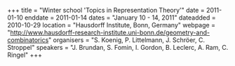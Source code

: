 +++
title = "Winter school 'Topics in Representation Theory'"
date = 2011-01-10
enddate = 2011-01-14
dates = "January 10 - 14, 2011"
dateadded = 2010-10-29
location = "Hausdorff Institute, Bonn, Germany"
webpage = "http://www.hausdorff-research-institute.uni-bonn.de/geometry-and-combinatorics"
organisers = "S. Koenig, P. Littelmann, J. Schröer, C. Stroppel"
speakers = "J. Brundan, S. Fomin, I. Gordon, B. Leclerc, A. Ram, C. Ringel"
+++
